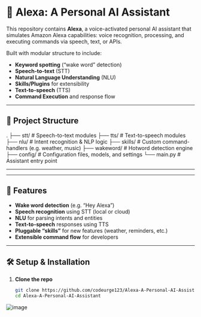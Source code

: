 # 🤖 Alexa: A Personal AI Assistant

This repository contains **Alexa**, a voice-activated personal AI assistant that simulates Amazon Alexa capabilities: voice recognition, processing, and executing commands via speech, text, or APIs.

Built with modular structure to include:
- **Keyword spotting** (“wake word” detection)
- **Speech-to-text** (STT)
- **Natural Language Understanding** (NLU)
- **Skills/Plugins** for extensibility
- **Text-to-speech** (TTS)
- **Command Execution** and response flow

---

## 🧩 Project Structure
.
├── stt/ # Speech-to-text modules
├── tts/ # Text-to-speech modules
├── nlu/ # Intent recognition & NLP logic
├── skills/ # Custom command-handlers (e.g. weather, music)
├── wakeword/ # Hotword detection engine
├── config/ # Configuration files, models, and settings
└── main.py # Assistant entry point

---


---

## 🚀 Features

- **Wake word detection** (e.g. “Hey Alexa”)  
- **Speech recognition** using STT (local or cloud)  
- **NLU** for parsing intents and entities  
- **Text-to-speech** responses using TTS  
- **Pluggable “skills”** for new features (weather, reminders, etc.)  
- **Extensible command flow** for developers

---

## 🛠️ Setup & Installation

1. **Clone the repo**
   ```bash
   git clone https://github.com/codeurge123/Alexa-A-Personal-AI-Assistant.git
   cd Alexa-A-Personal-AI-Assistant


![image](https://github.com/user-attachments/assets/32509ced-072c-46fe-a54a-565fa2292b28)
